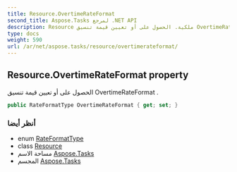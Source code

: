 ```yaml
---
title: Resource.OvertimeRateFormat
second_title: Aspose.Tasks لمرجع .NET API
description: Resource ملكية. الحصول على أو تعيين قيمة تنسيق OvertimeRateFormat .
type: docs
weight: 590
url: /ar/net/aspose.tasks/resource/overtimerateformat/
---
```

## Resource.OvertimeRateFormat property

الحصول على أو تعيين قيمة تنسيق OvertimeRateFormat .

```csharp
public RateFormatType OvertimeRateFormat { get; set; }
```

### أنظر أيضا

* enum [RateFormatType](../../rateformattype/)
* class [Resource](../)
* مساحة الاسم [Aspose.Tasks](../../resource/)
* المجسم [Aspose.Tasks](../../../)


